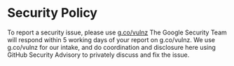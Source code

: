 # Security Policy
To report a security issue, please use [g.co/vulnz](https://g.co/vulnz)
The Google Security Team will respond within 5 working days of your report on g.co/vulnz.
We use g.co/vulnz for our intake, and do coordination and disclosure here using GitHub Security Advisory to privately discuss and fix the issue.
